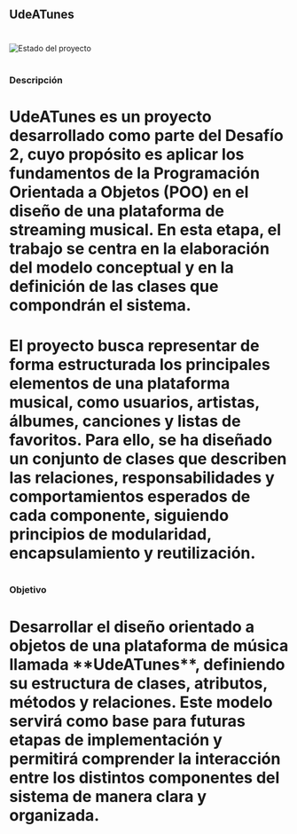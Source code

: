 ## UdeATunes

# 

![Estado del proyecto](https://img.shields.io/badge/estado-en%20proceso-yellow)

# 

### Descripción

# 

# UdeATunes es un proyecto desarrollado como parte del Desafío 2, cuyo propósito es aplicar los fundamentos de la Programación Orientada a Objetos (POO) en el diseño de una plataforma de streaming musical. En esta etapa, el trabajo se centra en la elaboración del modelo conceptual y en la definición de las clases que compondrán el sistema.

# 

# El proyecto busca representar de forma estructurada los principales elementos de una plataforma musical, como usuarios, artistas, álbumes, canciones y listas de favoritos. Para ello, se ha diseñado un conjunto de clases que describen las relaciones, responsabilidades y comportamientos esperados de cada componente, siguiendo principios de modularidad, encapsulamiento y reutilización.

# 

### Objetivo

# 

# Desarrollar el diseño orientado a objetos de una plataforma de música llamada \*\*UdeATunes\*\*, definiendo su estructura de clases, atributos, métodos y relaciones. Este modelo servirá como base para futuras etapas de implementación y permitirá comprender la interacción entre los distintos componentes del sistema de manera clara y organizada.

# 

